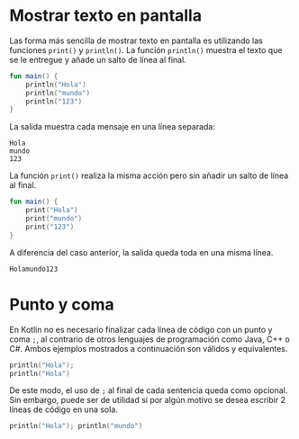 # Mostrar texto en pantalla

Las forma más sencilla de mostrar texto en pantalla es utilizando las funciones `print()` y `println()`.
La función `println()` muestra el texto que se le entregue y añade un salto de línea al final.

```kotlin
fun main() {
    println("Hola")
    println("mundo")
    println("123")
}
```

La salida muestra cada mensaje en una línea separada:

```
Hola
mundo
123
```

La función `print()` realiza la misma acción pero sin añadir un salto de línea al final.

```kotlin
fun main() {
    print("Hola")
    print("mundo")
    print("123")
}
```

A diferencia del caso anterior, la salida queda toda en una misma línea.

```
Holamundo123
```

# Punto y coma

En Kotlin no es necesario finalizar cada línea de código con un punto y coma `;`, al contrario de otros lenguajes de programación como Java, C++ o C#.
Ambos ejemplos mostrados a continuación son válidos y equivalentes.

```kotlin
println("Hola");
println("Hola")
```

De este modo, el uso de `;` al final de cada sentencia queda como opcional.
Sin embargo, puede ser de utilidad si por algún motivo se desea escribir 2 líneas de código en una sola.

```kotlin
println("Hola"); println("mundo")
```
